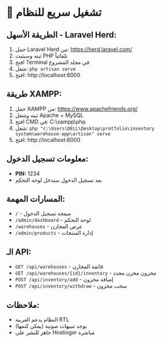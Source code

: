 # 🚀 تشغيل سريع للنظام

## الطريقة الأسهل - Laravel Herd:
1. حمل Laravel Herd من: https://herd.laravel.com/
2. ثبته وسيثبت PHP تلقائياً
3. افتح Terminal في مجلد المشروع
4. شغل: `php artisan serve`
5. افتح: http://localhost:8000

## طريقة XAMPP:
1. حمل XAMPP من: https://www.apachefriends.org/
2. ثبته وشغل Apache + MySQL
3. افتح CMD في: C:\xampp\php
4. شغل: `php "c:\Users\DELL\Desktop\protfolio\inventory system\warehouse-app\artisan" serve`
5. افتح: http://localhost:8000

## معلومات تسجيل الدخول:
- **PIN:** 1234
- بعد تسجيل الدخول ستدخل لوحة التحكم

## المسارات المهمة:
- `/` - صفحة تسجيل الدخول
- `/admin/dashboard` - لوحة التحكم
- `/warehouses` - عرض المخازن
- `/admin/products` - إدارة المنتجات

## الـ API:
- `GET /api/warehouses` - قائمة المخازن
- `GET /api/warehouses/{id}/inventory` - مخزون مخزن محدد
- `POST /api/inventory/add` - إضافة مخزون
- `POST /api/inventory/withdraw` - سحب مخزون

## ملاحظات:
- النظام يدعم العربية RTL
- يوجد تنبيهات صوتية (يمكن كتمها)
- جاهز للنشر على Hostinger مباشرة
